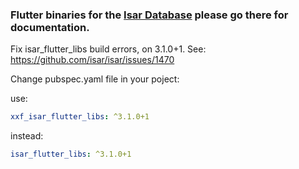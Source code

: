 ### Flutter binaries for the [Isar Database](https://github.com/isar/isar) please go there for documentation.
Fix isar_flutter_libs build errors, on 3.1.0+1.
See: https://github.com/isar/isar/issues/1470

Change pubspec.yaml file in your poject: 

use:
```yaml
xxf_isar_flutter_libs: ^3.1.0+1
```

instead:
```yaml
isar_flutter_libs: ^3.1.0+1
```

